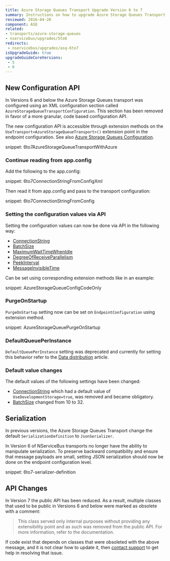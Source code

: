```yaml
---
title: Azure Storage Queues Transport Upgrade Version 6 to 7
summary: Instructions on how to upgrade Azure Storage Queues Transport Version 6 to 7.
reviewed: 2016-04-20
component: ASQ
related:
- transports/azure-storage-queues
- nservicebus/upgrades/5to6
redirects:
 - nservicebus/upgrades/asq-6to7
isUpgradeGuide: true
upgradeGuideCoreVersions:
 - 5
 - 6
---
```



## New Configuration API

In Versions 6 and below the Azure Storage Queues transport was configured using an XML configuration section called `AzureStorageQueueTransportConfiguration`. This section has been removed in favor of a more granular, code based configuration API.

The new configuration API is accessible through extension methods on the `UseTransport<AzureStorageQueueTransport>()` extension point in the endpoint configuration. See also [Azure Storage Queues Configuration](/transports/azure-storage-queues/configuration.md).

snippet: 6to7AzureStorageQueueTransportWithAzure


### Continue reading from app.config

Add the following to the app.config:

snippet: 6to7ConnectionStringFromConfigXml

Then read it from app.config and pass to the transport configuration:

snippet: 6to7ConnectionStringFromConfig


### Setting the configuration values via API

Setting the configuration values can now be done via API in the following way:

 * [ConnectionString](/transports/azure-storage-queues/configuration.md#configuration-parameters-connectionstring)
 * [BatchSize](/transports/azure-storage-queues/configuration.md#configuration-parameters-batchsize)
 * [MaximumWaitTimeWhenIdle](/transports/azure-storage-queues/configuration.md#configuration-parameters-maximumwaittimewhenidle)
 * [DegreeOfReceiveParallelism](/transports/azure-storage-queues/configuration.md#configuration-parameters-degreeofreceiveparallelism)
 * [PeekInterval](/transports/azure-storage-queues/configuration.md#configuration-parameters-peekinterval)
 * [MessageInvisibleTime](/transports/azure-storage-queues/configuration.md#configuration-parameters-messageinvisibletime)

Can be set using corresponding extension methods like in an example:

snippet: AzureStorageQueueConfigCodeOnly


### PurgeOnStartup

`PurgeOnStartup` setting now can be set on `EndpointConfiguration` using extension method.

snippet: AzureStorageQueuePurgeOnStartup


### DefaultQueuePerInstance

`DefaultQueuePerInstance` setting was deprecated and currently for setting this behavior refer to the [Data distribution](/nservicebus/azure/data-distribution.md) article.


### Default value changes

The default values of the following settings have been changed:

 * [ConnectionString](/transports/azure-storage-queues/configuration.md#configuration-parameters-connectionstring) which had a default value of `UseDevelopmentStorage=true`, was removed and became obligatory.
 * [BatchSize](/transports/azure-storage-queues/configuration.md#configuration-parameters-batchsize) changed from 10 to 32.


## Serialization

In previous versions, the Azure Storage Queues Transport change the default `SerializationDefinition` to `JsonSerializer`.

In Version 6 of NServiceBus transports no longer have the ability to manipulate serialization. To preserve backward compatibility and ensure that message payloads are small, setting JSON serialization should now be done on the endpoint configuration level.

snippet: 6to7-serializer-definition


## API Changes

In Version 7 the public API has been reduced. As a result, multiple classes that used to be public in Versions 6 and below were marked as obsolete with a comment:

> This class served only internal purposes without providing any extensibility point and as such was removed from the public API. For more information, refer to the documentation.

If code exist that depends on classes that were obsoleted with the above message, and it is not clear how to update it, then [contact support](https://particular.net/contactus) to get help in resolving that issue. 